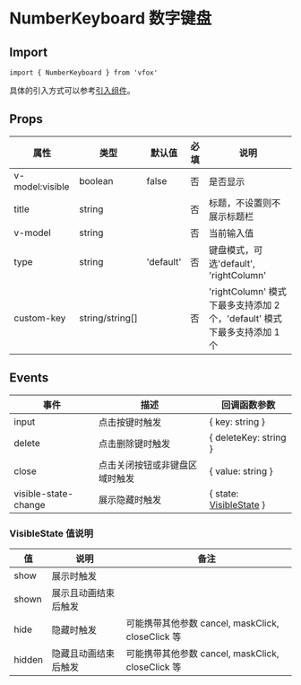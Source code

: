 # NumberKeyboard 数字键盘

## Import

```
import { NumberKeyboard } from 'vfox'
```

具体的引入方式可以参考[引入组件](../index.md#引入组件)。

## Props

| 属性            | 类型            | 默认值    | 必填 | 说明                                                                     |
| --------------- | --------------- | --------- | ---- | ------------------------------------------------------------------------ |
| v-model:visible | boolean         | false     | 否   | 是否显示                                                                 |
| title           | string          |           | 否   | 标题，不设置则不展示标题栏                                               |
| v-model         | string          |           | 否   | 当前输入值                                                               |
| type            | string          | 'default' | 否   | 键盘模式，可选'default', 'rightColumn'                                   |
| custom-key      | string/string[] |           | 否   | 'rightColumn' 模式下最多支持添加 2 个，'default' 模式下最多支持添加 1 个 |

## Events

| 事件                 | 描述                           | 回调函数参数                                                       |
| -------------------- | ------------------------------ | ------------------------------------------------------------------ |
| input                | 点击按键时触发                 | { key: string }                                                    |
| delete               | 点击删除键时触发               | { deleteKey: string }                                              |
| close                | 点击关闭按钮或非键盘区域时触发 | { value: string }                                                  |
| visible-state-change | 展示隐藏时触发                 | { state: [VisibleState](./NumberKeyboard.md#visiblestate-值说明) } |

### VisibleState 值说明

| 值     | 说明                 | 备注                                              |
| ------ | -------------------- | ------------------------------------------------- |
| show   | 展示时触发           |                                                   |
| shown  | 展示且动画结束后触发 |                                                   |
| hide   | 隐藏时触发           | 可能携带其他参数 cancel, maskClick, closeClick 等 |
| hidden | 隐藏且动画结束后触发 | 可能携带其他参数 cancel, maskClick, closeClick 等 |
